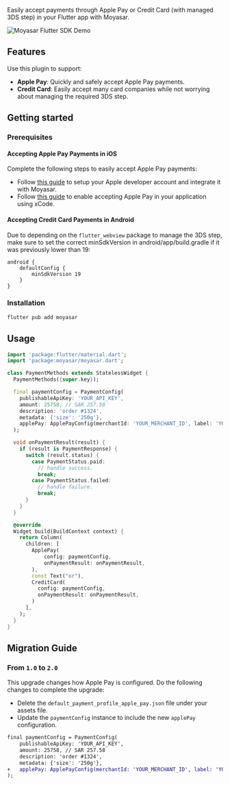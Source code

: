 Easily accept payments through Apple Pay or Credit Card (with managed 3DS step) in your Flutter app with Moyasar.

![Moyasar Flutter SDK Demo](https://i.imgur.com/nis9yCm.gif)

## Features

Use this plugin to support:

- **Apple Pay**: Quickly and safely accept Apple Pay payments.
- **Credit Card**: Easily accept many card companies while not worrying about managing the required 3DS step.

## Getting started

### Prerequisites

#### **Accepting Apple Pay Payments in iOS**

Complete the following steps to easily accept Apple Pay payments:

- Follow [this guide](https://help.moyasar.com/en/article/moyasar-dashboard-apple-pay-certificate-activation-9l6sd5/) to setup your Apple developer account and integrate it with Moyasar.
- Follow [this guide](https://help.apple.com/xcode/mac/9.3/#/deva43983eb7?sub=dev44ce8ef13) to enable accepting Apple Pay in your application using xCode.

#### **Accepting Credit Card Payments in Android**

Due to depending on the `flutter_webview` package to manage the 3DS step, make sure to set the correct minSdkVersion in android/app/build.gradle if it was previously lower than 19:

```
android {
    defaultConfig {
        minSdkVersion 19
    }
}
```

### Installation

```sh
flutter pub add moyasar
```

## Usage

```dart
import 'package:flutter/material.dart';
import 'package:moyasar/moyasar.dart';

class PaymentMethods extends StatelessWidget {
  PaymentMethods({super.key});

  final paymentConfig = PaymentConfig(
    publishableApiKey: 'YOUR_API_KEY',
    amount: 25758, // SAR 257.58
    description: 'order #1324',
    metadata: {'size': '250g'},
    applePay: ApplePayConfig(merchantId: 'YOUR_MERCHANT_ID', label: 'YOUR_STORE_NAME'),
  );

  void onPaymentResult(result) {
    if (result is PaymentResponse) {
      switch (result.status) {
        case PaymentStatus.paid:
          // handle success.
          break;
        case PaymentStatus.failed:
          // handle failure.
          break;
      }
    }
  }

  @override
  Widget build(BuildContext context) {
    return Column(
      children: [
        ApplePay(
            config: paymentConfig,
            onPaymentResult: onPaymentResult,
        ),
        const Text("or"),
        CreditCard(
          config: paymentConfig,
          onPaymentResult: onPaymentResult,
        )
      ],
    );
  }
}
```

## Migration Guide

### From `1.0` to `2.0`

This upgrade changes how Apple Pay is configured. Do the following changes to complete the upgrade:

- Delete the `default_payment_profile_apple_pay.json` file under your assets file.
- Update the `paymentConfig` instance to include the new `applePay` configuration.

```diff
final paymentConfig = PaymentConfig(
    publishableApiKey: 'YOUR_API_KEY',
    amount: 25758, // SAR 257.58
    description: 'order #1324',
    metadata: {'size': '250g'},
+   applePay: ApplePayConfig(merchantId: 'YOUR_MERCHANT_ID', label: 'YOUR_STORE_NAME'),
);
```

